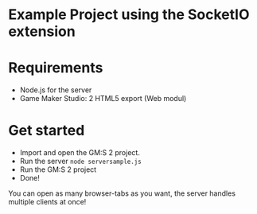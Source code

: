 # Example Project using the SocketIO extension
# Requirements
* Node.js for the server
* Game Maker Studio: 2 HTML5 export (Web modul)

# Get started
* Import and open the GM:S 2 project.
* Run the server `node serversample.js`
* Run the GM:S 2 project
* Done! 

You can open as many browser-tabs as you want, the server handles multiple clients at once!
